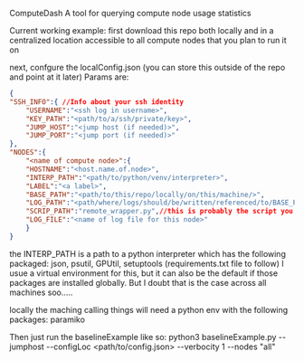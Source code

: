 ComputeDash
A tool for querying compute node usage statistics

Current working example:
first download this repo both locally and in a centralized location accessible to all compute nodes that you plan to run it on

next, confgure the localConfig.json (you can store this outside of the repo and point at it later)
Params are:
```json
{
"SSH_INFO":{ //Info about your ssh identity
	"USERNAME":"<ssh log in username>",
	"KEY_PATH":"<path/to/a/ssh/private/key>",
	"JUMP_HOST":"<jump host (if needed)>",
	"JUMP_PORT":"<jump port (if needed)>"
},
"NODES":{
	"<name of compute node>":{
	"HOSTNAME":"<host.name.of.node>",
	"INTERP_PATH":"<path/to/python/venv/interpreter>",
	"LABEL":"<a label>",
	"BASE_PATH":"<path/to/this/repo/locally/on/this/machine/>",
	"LOG_PATH":"<path/where/logs/should/be/written/referenced/to/BASE_PATH/>",
	"SCRIP_PATH":"remote_wrapper.py",//this is probably the script you want
	"LOG_FILE":"<name of log file for this node>"
	}
}
```
the INTERP_PATH is a path to a python interpreter which has the following packaged:
json, psutil, GPUtil, setuptools
(requirements.txt file to follow)
I usue a virtual environment for this, but it can also be the default if those packages are installed globally. But I doubt that is the case across all machines soo.....


locally the maching calling things will need a python env with the following packages:
paramiko

Then just run the baselineExample like so:
python3 baselineExample.py --jumphost --configLoc <path/to/config.json> --verbocity 1 --nodes "all"




